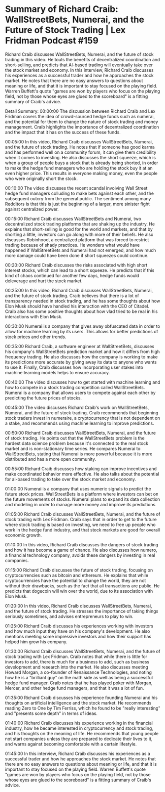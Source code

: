 # Summary of Richard Craib: WallStreetBets, Numerai, and the Future of Stock Trading | Lex Fridman Podcast #159

Richard Craib discusses WallStreetBets, Numerai, and the future of stock trading in this video. He touts the benefits of decentralized coordination and short-selling, and predicts that AI-based trading will eventually take over the stock market and economy.
In this interview, Richard Craib discusses his experiences as a successful trader and how he approaches the stock market. He notes that there are no easy answers to questions about meaning or life, and that it is important to stay focused on the playing field. Warren Buffett's quote "games are won by players who focus on the playing field, not by those whose eyes are glued to the scoreboard" is a fitting summary of Craib's advice.

Detail Summary: 
00:00:00
The discussion between Richard Craib and Lex Fridman covers the idea of crowd-sourced hedge funds such as numerai, and the potential for them to change the nature of stock trading and money management. Craib highlights the importance of decentralized coordination and the impact that it has on the success of these funds.

00:05:00
In this video, Richard Craib discusses WallStreetBets, Numerai, and the future of stock trading. He notes that if someone has good karma and has performed well on a community forum, it can give them credibility when it comes to investing. He also discusses the short squeeze, which is when a group of people buys a stock that is already being shorted, in order to make the hedge fund managers who are holding the stock buy it at an even higher price. This results in everyone making money, even the people who were originally short the stock.

00:10:00
The video discusses the recent scandal involving Wall Street hedge fund managers colluding to make bets against each other, and the subsequent outcry from the general public. The sentiment among many Redditors is that this is just the beginning of a larger, more sinister fight against centralized power.

00:15:00
Richard Craib discusses WallStreetBets and Numerai, two decentralized stock trading platforms that are shaking up the industry. He explains that short-selling is good for the world and markets, and that by shorting a little, investors can go along with more of their beliefs. He also discusses Robinhood, a centralized platform that was forced to restrict trading because of shady practices. He wonders what would have happened if WallStreetBets and Numerai had not emerged, and how much more damage could have been done if short squeezes could continue.

00:20:00
Richard Craib discusses the risks associated with high short interest stocks, which can lead to a short squeeze. He predicts that if this kind of chaos continued for another few days, hedge funds would deleverage and hurt the stock market.

00:25:00
In this video, Richard Craib discusses WallStreetBets, Numerai, and the future of stock trading. Craib believes that there is a lot of transparency needed in stock trading, and he has some thoughts about how Elon Musk should have handled his interaction with the CEO of Citadel. Craib also has some positive thoughts about how vlad tried to be real in his interactions with Elon Musk.

00:30:00
Numerai is a company that gives away obfuscated data in order to allow for machine learning by its users. This allows for better predictions of stock prices and other trends.

00:35:00
Richard Craib, a software engineer at WallStreetBets, discusses his company's WallStreetBets prediction market and how it differs from high frequency trading. He also discusses how the company is working to make its predictions more accurate by giving away its data to anyone who wants to use it. Finally, Craib discusses how incorporating user stakes into machine learning models helps to ensure accuracy.

00:40:00
The video discusses how to get started with machine learning and how to compete in a stock trading competition called WallStreetBets. Numerai is a company that allows users to compete against each other by predicting the future prices of stocks.

00:45:00
The video discusses Richard Craib's work on WallStreetBets, Numerai, and the future of stock trading. Craib recommends that beginning stock traders invest in numeraire, a cryptocurrency that is not dependent on a stake, and recommends using machine learning to improve predictions.

00:50:00
Richard Craib discusses WallStreetBets, Numerai, and the future of stock trading. He points out that the WallStreetBets problem is the hardest data science problem because it's connected to the real stock market and is non-stationary time series. He compares Numerai to WallStreetBets, stating that Numerai is more powerful because it is more distributed and has a more open community.

00:55:00
Richard Craib discusses how staking can improve incentives and make coordinated behavior more effective. He also talks about the potential for ai-based trading to take over the stock market and economy.

01:00:00
Numerai is a company that uses numeric signals to predict the future stock prices. WallStreetBets is a platform where investors can bet on the future movements of stocks. Numerai plans to expand its data collection and modeling in order to manage more money and improve its predictions.

01:05:00
Richard Craib discusses WallStreetBets, Numerai, and the future of stock trading with Lex Fridman. Craib says that in order to get to the future where stock trading is based on investing, we need to free up people who work in the hedge fund industry, and that stock markets are good for overall economic growth.

01:10:00
In this video, Richard Craib discusses the dangers of stock trading and how it has become a game of chance. He also discusses how numero, a financial technology company, avoids these dangers by investing in real companies.

01:15:00
Richard Craib discusses the future of stock trading, focusing on cryptocurrencies such as bitcoin and ethereum. He explains that while cryptocurrencies have the potential to change the world, they are not without their drawbacks, such as the fact that all transactions are public. He predicts that dogecoin will win over the world, due to its association with Elon Musk.

01:20:00
In this video, Richard Craib discusses WallStreetBets, Numerai, and the future of stock trading. He stresses the importance of taking things seriously sometimes, and advises entrepreneurs to play to win.

01:25:00
Richard Craib discusses his experiences working with investors and how much input they have on his company's development. He also mentions meeting some impressive investors and how their support has helped him grow his company.

01:30:00
Richard Craib discusses WallStreetBets, Numerai, and the future of stock trading with Lex Fridman. Craib notes that while there is little for investors to add, there is much for a business to add, such as business development and research into the market. He also discusses meeting Howard Morgan, a co-founder of Renaissance Technologies, and noting how he is a "brilliant guy" on the math side as well as being a successful hedge fund manager. Craib notes that he has played poker with Morgan, Mercer, and other hedge fund managers, and that it was a lot of fun.

01:35:00
Richard Craib discusses his experience founding Numerai and his thoughts on artificial intelligence and the stock market. He recommends reading Zero to One by Tim Ferriss, which he found to be "really interesting" and "presents some depth" in terms of ideas.

01:40:00
Richard Craib discusses his experience working in the financial industry, how he became interested in cryptocurrency and stock trading, and his thoughts on the meaning of life. He recommends that young people not start companies unless they are prepared to dedicate their lives to it, and warns against becoming comfortable with a certain lifestyle.

01:45:00
In this interview, Richard Craib discusses his experiences as a successful trader and how he approaches the stock market. He notes that there are no easy answers to questions about meaning or life, and that it is important to stay focused on the playing field. Warren Buffett's quote "games are won by players who focus on the playing field, not by those whose eyes are glued to the scoreboard" is a fitting summary of Craib's advice.

